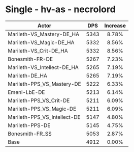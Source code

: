 # Single - hv-as - necrolord
| Actor | DPS | Increase |
|---|:---:|:---:|
|Marileth-VS_Mastery-DE_HA|5343|8.78%|
|Marileth-VS_Magic-DE_HA|5332|8.56%|
|Marileth-VS_Crit-DE_HA|5332|8.56%|
|Bonesmith-FR-DE|5267|7.23%|
|Marileth-VS_Intellect-DE_HA|5265|7.19%|
|Marileth-DE_HA|5265|7.19%|
|Marileth-PPS_VS_Mastery-DE|5222|6.33%|
|Emeni-LbE-DE|5213|6.14%|
|Marileth-PPS_VS_Crit-DE|5211|6.09%|
|Marileth-PPS_VS_Magic-DE|5211|6.09%|
|Marileth-PPS_VS_Intellect-DE|5147|4.80%|
|Marileth-PPS-DE|5145|4.75%|
|Bonesmith-FR_SS|5053|2.87%|
|Base|4912|0.00%|
